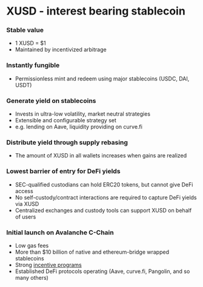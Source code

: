 # XUSD - interest bearing stablecoin
### Stable value
* 1 XUSD = $1
* Maintained by incentivized arbitrage

### Instantly fungible
* Permissionless mint and redeem using major stablecoins (USDC, DAI, USDT)

### Generate yield on stablecoins
* Invests in ultra-low volatility, market neutral strategies
* Extensible and configurable strategy set
* e.g. lending on Aave, liquidity providing on curve.fi

### Distribute yield through supply rebasing
* The amount of XUSD in all wallets increases when gains are realized

### Lowest barrier of entry for DeFi yields
* SEC-qualified custodians can hold ERC20 tokens, but cannot give DeFi access
* No self-custody/contract interactions are required to capture DeFi yields via XUSD
* Centralized exchanges and custody tools can support XUSD on behalf of users

### Initial launch on Avalanche C-Chain
* Low gas fees
* More than $10 billion of native and ethereum-bridge wrapped stablecoins
* Strong [incentive programs](https://medium.com/avalancheavax/avalanche-foundation-announces-180m-defi-incentive-program-d320fdfafff7)
* Established DeFi protocols operating (Aave, curve.fi, Pangolin, and so many others)
